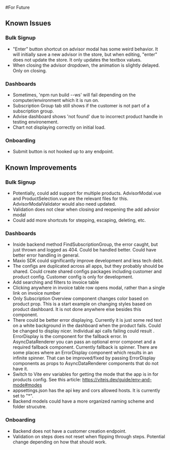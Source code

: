 #For Future

## Known Issues
### Bulk Signup
- "Enter" button shortcut on advisor modal has some weird behavior. It will initially save a new advisor in the store, but when editing, "enter" does not update the store. It only updates the textbox values.
- When closing the advisor dropdown, the animation is slightly delayed. Only on closing.

### Dashboards
- Sometimes, 'npm run build --ws' will fail depending on the computer/environment which it is run on.
- Subscription Group tab still shows if the customer is not part of a subscription group.
- Advise dashboard shows 'not found' due to incorrect product handle in testing environement.
- Chart not displaying correctly on initial load.

### Onboarding
- Submit button is not hooked up to any endpoint.

## Known Improvements
### Bulk Signup
- Potentially, could add support for multiple products. AdvisorModal.vue and ProductSelection.vue are the relevant files for this. AdvisorModalValidator would also need updated.
- Validation does not clear when closing and reopening the add advsior modal
- Could add more shortcuts for stepping, escaping, deleting, etc.

### Dashboards
- Inside backend method FindSubscriptionGroup, the error caught, but just thrown and logged as 404. Could be handled better. Could have better error handling in general.
- Maxio SDK could significantly improve development and less tech debt.
- The configs are duplicated across all apps, but they probably should be shared. Could create shared configs packages including customer and product config. Customer config is only for development.
- Add searching and filters to invoice table
- Clicking anywhere in invoice table row opens modal, rather than a single link on invoice number
- Only Subscription Overview component changes color based on product prop. This is a start example on changing styles based on product dashboard. It is not done anywhere else besides this component.
- There could be better error displaying. Currently it is just some red text on a white background in the dashboard when the product fails. Could be changed to display nicer. Individual api calls failing could result . ErrorDisplay is the component for the fallback error. In AsyncDataRenderer you can pass an optional error componet and a required fallback component. Currently fallback is spinner. There are some places where an ErrorDisplay component which results in an infinite spinner. That can be improved/fixed by passing ErrorDisplay components as props to AsyncDataRenderer components that do not have it.
- Switch to Vite env variables for getting the mode that the app is in for products config. See this article: https://vitejs.dev/guide/env-and-mode#modes
- appsettings.json has the api key and cors allowed hosts. It is currently set to "*".
- Backend models could have a more organized naming scheme and folder strucutre.

### Onboarding
- Backend does not have a customer creation endpoint.
- Validation on steps does not reset when flipping through steps. Potential change depending on how that should work.
